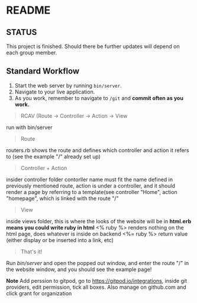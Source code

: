 # README

## STATUS
This project is finished. Should there be further updates will depend on each group member.


## Standard Workflow

 1. Start the web server by running `bin/server`.
 1. Navigate to your live application.
 1. As you work, remember to navigate to `/git` and **commit often as you work.**

>RCAV (Route -> Controller -> Action -> View

run with bin/server

>Route

routers.rb shows the route and defines which controller and action it refers to (see the example "/" already set up)

>Controller + Action

insider controller folder
contorller name must fit the name defined in previously mentioned route, 
action is under a controller, and it should render a page by referring to a template(see controller "Home", action "homepage", which is linked with the route "/"

>View

inside views folder, this is where the looks of the website will be in
**html.erb means you could write ruby in html**
<% ruby %>    renders nothing on the html page, does whatever is inside on backend
<%= ruby %>   return value (either display or be inserted into a link, etc)

>That's it! 

Run _bin/server_ and open the popped out window, and enter the route "/" in the website window, and you should see the example page!

**Note**
Add perssion to gitpod, go to https://gitpod.io/integrations, inside git providers, edit permission, tick all boxes. Also manage on github.com and click grant for organization

